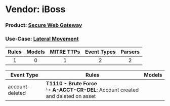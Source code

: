 Vendor: iBoss
=============
### Product: [Secure Web Gateway](../ds_iboss_secure_web_gateway.md)
### Use-Case: [Lateral Movement](../../../../UseCases/uc_lateral_movement.md)

| Rules | Models | MITRE TTPs | Event Types | Parsers |
|:-----:|:------:|:----------:|:-----------:|:-------:|
|   1   |   0    |     1      |      2      |    2    |

| Event Type      | Rules                                                                                       | Models |
| --------------- | ------------------------------------------------------------------------------------------- | ------ |
| account-deleted | <b>T1110 - Brute Force</b><br> ↳ <b>A-ACCT-CR-DEL</b>: Account created and deleted on asset |        |